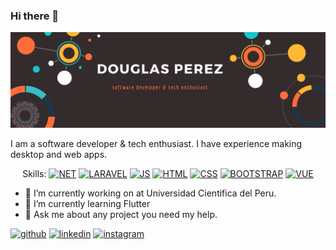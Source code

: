 ### Hi there 👋

![Profile Banner](https://raw.githubusercontent.com/Doug9507/Doug9507/master/Profile-Banner.png)

I am a software developer & tech enthusiast. I have experience making desktop and web apps.

<p align="center">
  Skills:
<a href="https://img.shields.io/badge/Backend-.NET-blue"><img src="https://img.shields.io/badge/Backend-.NET-blue" alt="NET"></a>
<a href="https://img.shields.io/badge/Backend-Laravel-red"><img src="https://img.shields.io/badge/Backend-Laravel-red" alt="LARAVEL"></a>
<a href="https://img.shields.io/badge/Frontend-JS-yellow"><img src="https://img.shields.io/badge/Frontend-JS-yellow" alt="JS"></a>
<a href="https://img.shields.io/badge/Frontend-HTML-orange"><img src="https://img.shields.io/badge/Frontend-HTML-orange" alt="HTML"></a>
<a href="https://img.shields.io/badge/Frontend-CSS-green"><img src="https://img.shields.io/badge/Frontend-CSS-green" alt="CSS"></a>
<a href="https://img.shields.io/badge/Frontend-BOOTSTRAP-blueviolet"><img src="https://img.shields.io/badge/Frontend-BOOTSTRAP-blueviolet" alt="BOOTSTRAP"></a>
<a href="https://img.shields.io/badge/Frontend-VUE-brightgreen"><img src="https://img.shields.io/badge/Frontend-VUE-brightgreen" alt="VUE"></a>
</p>

- 🔭 I’m currently working on at Universidad Cientifica del Peru. 
- 🌱 I’m currently learning Flutter 
- 💬 Ask me about any project you need my help. 


[<img src='https://cdn.jsdelivr.net/npm/simple-icons@3.0.1/icons/github.svg' alt='github' height='40'>](https://github.com/Doug9507)  [<img src='https://cdn.jsdelivr.net/npm/simple-icons@3.0.1/icons/linkedin.svg' alt='linkedin' height='40'>](https://www.linkedin.com/in/jaime-douglas-pérez-barbarán-23aa29155//)  [<img src='https://cdn.jsdelivr.net/npm/simple-icons@3.0.1/icons/instagram.svg' alt='instagram' height='40'>](https://www.instagram.com/doug.perez/?hl=es-la/)  
<!--
**Doug9507/Doug9507** is a ✨ _special_ ✨ repository because its `README.md` (this file) appears on your GitHub profile.

Here are some ideas to get you started:

- 🔭 I’m currently working on ...
- 🌱 I’m currently learning ...
- 👯 I’m looking to collaborate on ...
- 🤔 I’m looking for help with ...
- 💬 Ask me about ...
- 📫 How to reach me: ...
- 😄 Pronouns: ...
- ⚡ Fun fact: ...
-->
